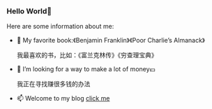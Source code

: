 ### Hello World👋


Here are some information about me:
- 📕 My favorite book:《Benjamin Franklin》《Poor Charlie’s Almanack》

  我最喜欢的书，比如：《富兰克林传》《穷查理宝典》

- 🤔 I’m looking for a way to make a lot of money💴

  我正在寻找赚很多钱的办法

- 📫 Welcome to my blog [click me](https://frankeleyns.github.io/)

